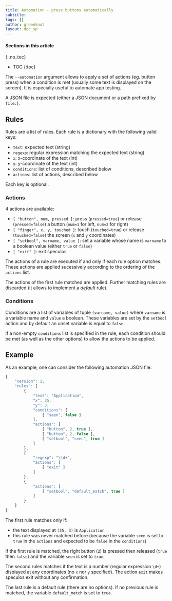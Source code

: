 ```yaml
---
title: Automation - press buttons automatically
subtitle:
tags: []
author: greenknot
layout: doc_sp
---
```


#### Sections in this article
{:.no_toc}
* TOC
{:toc}

The `--automation` argument allows to apply a set of actions (eg. button press) when a condition is met (usually some text is displayed on the screen). It is especially useful to automate app testing.

A JSON file is expected (either a JSON document or a path prefixed by `file:`).

## Rules

Rules are a list of rules. Each rule is a dictionary with the following valid keys:

- `text`: expected text (string)
- `regexp`: regular expression matching the expected text (string)
- `x`: x-coordinate of the text (int)
- `y`: y-coordinate of the text (int)
- `conditions`: list of conditions, described below
- `actions`: list of actions, described below

Each key is optional.

### Actions

4 actions are available:

- `[ "button", num, pressed ]`: press (`pressed=true`) or release (`pressed=false`) a button (`num=1` for left, `num=2` for right)
- `[ "finger", x, y, touched ]`: touch (`touched=true`) or release (`touched=false`) the screen (`x` and `y` coordinates)
- `[ "setbool", varname, value ]`: set a variable whose name is `varname` to a boolean value (either `true` or `false`)
- `[ "exit" ]`: exit speculos

The actions of a rule are executed if and only if each rule option matches. These actions are applied sucessively according to the ordering of the `actions` list.

The actions of the first rule matched are applied. Further matching rules are discarded (it allows to implement a *default* rule).

### Conditions

Conditions are a list of variables of tuple `(varname, value)` where `varname` is a variable name and `value` a boolean. These variables are set by the `setbool` action and by default an unset variable is equal to `false`.

If a non-empty `conditions` list is specified in the rule, each condition should be met (as well as the other options) to allow the actions to be applied.


## Example

As an example, one can consider the following automation JSON file:

```js
{
    "version": 1,
    "rules": [
        {
            "text": "Application",
            "x": 35,
            "y": 3,
            "conditions": [
                [ "seen", false ]
            ],
            "actions": [
                [ "button", 2, true ],
                [ "button", 2, false ],
                [ "setbool", "seen", true ]
            ]
        },
        {
            "regexp": "\\d+",
            "actions": [
                [ "exit" ]
            ]
        },
        {
            "actions": [
                [ "setbool", "default_match", true ]
            ]
        }
    ]
}
```

The first rule matches only if:

- the text displayed at `(35, 3)` is `Application`
- this rule was never matched before (because the variable `seen` is set to `true` in the `actions` and expected to be `false` in the `conditions`)

If the first rule is matched, the right button (`2`) is pressed then released (`true` then `false`) and the variable `seen` is set to `true`.

The second rules matches if the text is a number (regular expression `\d+`) displayed at any coordinates (no `x` nor `y` specified). The action `exit` makes speculos exit without any confirmation.

The last rule is a default rule (there are no options). If no previous rule is matched, the variable `default_match` is set to `true`.
